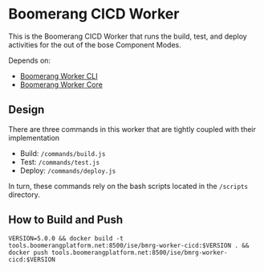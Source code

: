 # Boomerang CICD Worker

This is the Boomerang CICD Worker that runs the build, test, and deploy activities for the out of the bose Component Modes.

Depends on:

- [Boomerang Worker CLI](https://github.ibm.com/Boomerang-Workers/boomerang.worker.base)
- [Boomerang Worker Core](https://github.ibm.com/Boomerang-Workers/boomerang.worker.base)

## Design

There are three commands in this worker that are tightly coupled with their implementation

- Build: `/commands/build.js`
- Test: `/commands/test.js`
- Deploy: `/commands/deploy.js`

In turn, these commands rely on the bash scripts located in the `/scripts` directory.

## How to Build and Push

`VERSION=5.0.0 && docker build -t tools.boomerangplatform.net:8500/ise/bmrg-worker-cicd:$VERSION . && docker push tools.boomerangplatform.net:8500/ise/bmrg-worker-cicd:$VERSION`
